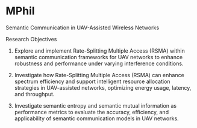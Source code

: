 # MPhil

Semantic Communication in UAV-Assisted Wireless Networks

Research Objectives
1. Explore and implement Rate-Splitting Multiple Access (RSMA) within semantic communication frameworks for UAV networks to enhance robustness and performance under varying interference conditions.

2. Investigate how Rate-Splitting Multiple Access (RSMA) can enhance spectrum efficiency and support intelligent resource allocation strategies in UAV-assisted networks, optimizing energy usage, latency, and throughput.

3. Investigate semantic entropy and semantic mutual information as performance metrics to evaluate the accuracy, efficiency, and applicability of semantic communication models in UAV networks.

